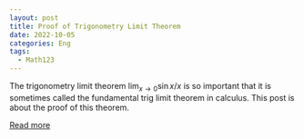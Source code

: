 ```yaml
---
layout: post
title: Proof of Trigonometry Limit Theorem
date: 2022-10-05
categories: Eng
tags:
  - Math123
---
```


The trigonometry limit theorem $\lim_{x \rightarrow 0} \sin x / x$ is so important that it is sometimes called the fundamental trig limit theorem in calculus. This post is about the proof of this theorem.

[Read more](https://drive.google.com/file/d/1OCU5Cpv9LN1SOg9ybLS1-0x4KoiQrpcq/view?usp=sharing)

<br>
